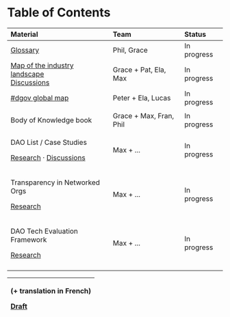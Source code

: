 # Table of Contents



<table>
  <thead>
    <tr>
      <th style="text-align:left">Material</th>
      <th style="text-align:left">Team</th>
      <th style="text-align:left">Status</th>
    </tr>
  </thead>
  <tbody>
    <tr>
      <td style="text-align:left"><a href="glossary.md">Glossary</a>
      </td>
      <td style="text-align:left">Phil, Grace</td>
      <td style="text-align:left">In progress</td>
    </tr>
    <tr>
      <td style="text-align:left"><a href="dgov-industry-landscape.md">Map of the industry landscape</a> 
        <br
        /><a href="https://daotalk.org/t/dgov-industry-landscape/392">Discussions</a>
      </td>
      <td style="text-align:left">Grace + Pat, Ela, Max</td>
      <td style="text-align:left">In progress</td>
    </tr>
    <tr>
      <td style="text-align:left"><a href="map-of-the-industry-landscape.md">#dgov global map</a>
      </td>
      <td style="text-align:left">Peter + Ela, Lucas</td>
      <td style="text-align:left">In progress</td>
    </tr>
    <tr>
      <td style="text-align:left"></td>
      <td style="text-align:left"></td>
      <td style="text-align:left"></td>
    </tr>
    <tr>
      <td style="text-align:left">Body of Knowledge book
        <br />
      </td>
      <td style="text-align:left">Grace + Max, Fran, Phil</td>
      <td style="text-align:left">In progress</td>
    </tr>
    <tr>
      <td style="text-align:left">
        <p>DAO List / Case Studies</p>
        <p><a href="protocol-governance-case-studies.md">Research</a> · <a href="https://daotalk.org/t/decentralized-orgs-with-on-chain-governance/395">Discussions</a>
        </p>
      </td>
      <td style="text-align:left">Max + ...</td>
      <td style="text-align:left">In progress</td>
    </tr>
    <tr>
      <td style="text-align:left">
        <p>Transparency in Networked Orgs</p>
        <p><a href="transparency-in-networked-orgs.md">Research</a>
        </p>
      </td>
      <td style="text-align:left">Max + ...</td>
      <td style="text-align:left">In progress</td>
    </tr>
    <tr>
      <td style="text-align:left">
        <p>DAO Tech Evaluation Framework</p>
        <p><a href="https://wiki.dgov.foundation/~/edit/drafts/-LYqLIPfWDGlXSZXK798/research/dao-infrastructure-interoperability">Research</a>
        </p>
      </td>
      <td style="text-align:left">Max + ...</td>
      <td style="text-align:left">In progress</td>
    </tr>
    <tr>
      <td style="text-align:left"></td>
      <td style="text-align:left"></td>
      <td style="text-align:left"></td>
    </tr>
  </tbody>
</table>



<table>
  <thead>
    <tr>
      <th style="text-align:left">
        <p>(+ translation in French)</p>
        <p><a href="https://wiki.dgov.foundation/~/edit/drafts/-LYqLIPfWDGlXSZXK798/research/articles-by-topic">Draft</a>
        </p>
      </th>
    </tr>
  </thead>
  <tbody></tbody>
</table>